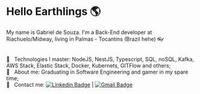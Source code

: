 # Hello Earthlings :earth_americas:

My name is Gabriel de Souza. I'm a Back-End developer at Riachuelo/Midway, living in Palmas - Tocantins (Brazil hehe) :eyeglasses:

<br/> :crystal_ball: &nbsp; Technologies I master: NodeJS, NestJS, Typescript, SQL, noSQL, Kafka, AWS Stack, Elastic Stack, Docker, Kubernets, GITFlow and others;
<br/> :gem: &nbsp; About me: Graduating in Software Engineering and gamer in my spare time;
<br/> :email: &nbsp; Contact me: [![Linkedin Badge](https://img.shields.io/badge/-GabrielSouza-blue?style=flat-square&logo=Linkedin&logoColor=white&link=https://www.linkedin.com/in/Gsouzap/)](https://www.linkedin.com/in/gsouzap/) 
| 
[![Gmail Badge](https://img.shields.io/badge/-gsouzap.dev@gmail.com-c14438?style=flat-square&logo=Gmail&logoColor=white&link=mailto:gsouzap.dev@gmail.com)](mailto:gsouzap.dev@gmail.com)

